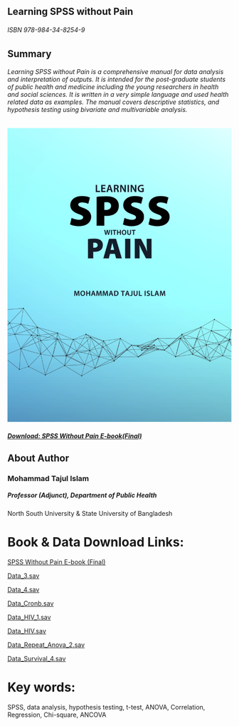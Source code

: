 
## Learning SPSS without Pain
###### ISBN 978-984-34-8254-9

## Summary
###### Learning SPSS without Pain is a comprehensive manual for data analysis and interpretation of outputs. It is intended for the post-graduate students of public health and medicine including the young researchers in health and social sciences. It is written in a very simple language and used health related data as examples. The manual covers descriptive statistics, and hypothesis testing using bivariate and multivariable analysis.

![](https://github.com/rubyrider/Learning-SPSS-without-Pain/blob/master/SPSSCoverPage.jpg?raw=true)

##### [Download: SPSS Without Pain E-book(Final)](https://github.com/rubyrider/Learning-SPSS-without-Pain/blob/master/Taj_SPSS_without_Pain_E-book_Final.pdf?raw=true)

## About Author
### Mohammad Tajul Islam

##### Professor (Adjunct), Department of Public Health

North South University
&
State University of Bangladesh

# Book & Data Download Links:
[SPSS Without Pain E-book (Final)](https://github.com/rubyrider/Learning-SPSS-without-Pain/blob/master/Taj_SPSS_without_Pain_E-book_Final.pdf?raw=true)

[Data_3.sav](https://github.com/rubyrider/Learning-SPSS-without-Pain/blob/master/Data_3.sav?raw=true)

[Data_4.sav](https://github.com/rubyrider/Learning-SPSS-without-Pain/blob/master/Data_4.sav?raw=true)

[Data_Cronb.sav](https://github.com/rubyrider/Learning-SPSS-without-Pain/blob/master/Data_cronb.sav?raw=true)

[Data_HIV_1.sav](https://github.com/rubyrider/Learning-SPSS-without-Pain/blob/master/Data_HIV_1.sav?raw=true)

[Data_HIV.sav](https://github.com/rubyrider/Learning-SPSS-without-Pain/blob/master/Data_HIV.sav?raw=true)

[Data_Repeat_Anova_2.sav](https://github.com/rubyrider/Learning-SPSS-without-Pain/blob/master/Data_repeat_anova_2.sav?raw=true)

[Data_Survival_4.sav](https://github.com/rubyrider/Learning-SPSS-without-Pain/blob/master/Data_survival_4.sav?raw=true)
# Key words:
SPSS, data analysis, hypothesis testing, t-test, ANOVA, Correlation, Regression, Chi-square, ANCOVA
